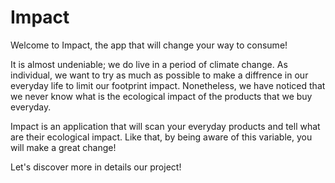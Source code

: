 # Impact
Welcome to Impact, the app that will change your way to consume!

It is almost undeniable; we do live in a period of climate change. As individual, we want to try as much as possible to make a diffrence in our everyday life to limit our footprint impact. Nonetheless, we have noticed that we never know what is the ecological impact of the products that we buy everyday.

Impact is an application that will scan your everyday products and tell what are their ecological impact. Like that, by being aware of this variable, you will make a great change!

Let's discover more in details our project!
